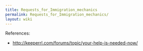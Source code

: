 ```yaml
---
title: Requests_for_Immigration_mechanics
permalink: Requests_for_Immigration_mechanics/
layout: wiki
---
```


References:

-   <http://keeperrl.com/forums/topic/your-help-is-needed-now/>

